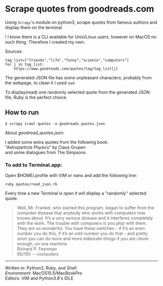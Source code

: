 # Scrape quotes from goodreads.com

Using `Scrapy`'s module on python3, scrape quotes from famous authors and display them on the terminal.

! I know there is a CLI available for Unix/Linux users, however on MacOS no such thing. Therefore I created my own.

Sources: 
    
    tag_list=["friends","life","funny","science","computers"]
    for j in tag_list:
        https://www.goodreads.com/quotes/tag/tag_list[j]

The generated JSON file has some unpleasant characters, probably from the webpage, to clean it I used `sed`.

To display(read) one randomly selected quote from the generated JSON file, Ruby is the perfect choice.

## How to run

    $ scrapy crawl quotes -o goodreads_quotes.json

About *goodread_quotes.json*:

I added some extra quotes from the following book:<br>
"Astroparticle Physics" by Claus Grupen<br>
and some dialogues from The Simpsons

### To add to Terminal.app:

Open $HOME/.profile with VIM or nano and add the following line:

    ruby quotes/read_json.rb

Every time a new Terminal is open it will display a "randomly" selected quote:

> Well, Mr. Frankel, who started this program, began to suffer from the computer disease that anybody who works with computers now knows about. It’s a very serious disease and it interferes completely with the work. The trouble with computers is you *play* with them. They are so wonderful. You have these switches - if it’s an even number you do this, if it’s an odd number you do that - and pretty soon you can do more and more elaborate things if you are clever enough, on one machine.<br>
> Richard P. Feynman<br>
> 95/195 -- computers
---

*Written in*: Python3, Ruby, and Shell<br>
*Environment*: MacOS15.5/MacBookPro<br>
*Editors*: VIM and Python3.8's IDLE
